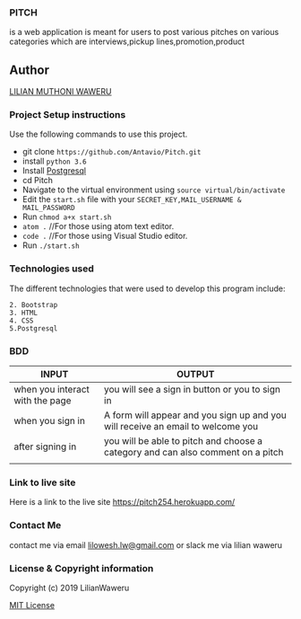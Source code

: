 ### PITCH

is a web application is meant for users to post various pitches on various categories which are interviews,pickup lines,promotion,product

## Author
[LILIAN MUTHONI WAWERU](https://github.com/lilianwaweru)

### Project Setup instructions
Use the following commands to use this project.
- git clone `https://github.com/Antavio/Pitch.git`
- install `python 3.6`
- Install [Postgresql](https://www.postgresql.org/download/)
- cd Pitch
- Navigate to the virtual environment using `source virtual/bin/activate`
- Edit the `start.sh` file with your `SECRET_KEY,MAIL_USERNAME & MAIL_PASSWORD`
- Run `chmod a+x start.sh`
- `atom .`  //For those using atom text editor.
- `code .`  //For those using Visual Studio editor.
- Run `./start.sh`

### Technologies used
The different technologies that were used to develop this program include:
```1. Python 3.6
2. Bootstrap
3. HTML
4. CSS
5.Postgresql
```

### BDD
| INPUT                           | OUTPUT                                                                          |
|---------------------------------|---------------------------------------------------------------------------------|
| when you interact with the page | you will see a sign in button or you to sign in                                 |
| when you sign in                | A form will appear and you sign up and you will receive an email to welcome you |
| after signing in                | you will be able to pitch and choose a category and can also comment on a pitch |
|                                 |                                                                                 |

### Link to live site
Here is a link to the live site https://pitch254.herokuapp.com/
### Contact Me
contact me via email lilowesh.lw@gmail.com or slack me via lilian waweru

### License  & Copyright information
Copyright (c) 2019 LilianWaweru

[MIT License](./LICENSE)





